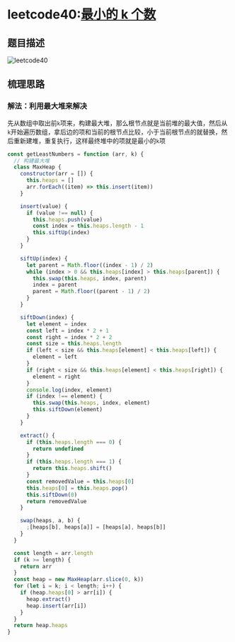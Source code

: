 # leetcode40:[最小的 k 个数](https://leetcode-cn.com/problems/zui-xiao-de-kge-shu-lcof/)

## 题目描述

![leetcode40](https://blog-1256985533.cos.ap-nanjing.myqcloud.com/img/面试题40_getLeastNumbers.png)

## 梳理思路

### 解法：利用最大堆来解决

先从数组中取出前`k`项来，构建最大堆，那么根节点就是当前堆的最大值，然后从`k`开始遍历数组，拿后边的项和当前的根节点比较，小于当前根节点的就替换，然后重新建堆，重复执行，这样最终堆中的项就是最小的`k`项

```javascript
const getLeastNumbers = function (arr, k) {
  // 构建最大堆
  class MaxHeap {
    constructor(arr = []) {
      this.heaps = []
      arr.forEach((item) => this.insert(item))
    }

    insert(value) {
      if (value !== null) {
        this.heaps.push(value)
        const index = this.heaps.length - 1
        this.siftUp(index)
      }
    }

    siftUp(index) {
      let parent = Math.floor((index - 1) / 2)
      while (index > 0 && this.heaps[index] > this.heaps[parent]) {
        this.swap(this.heaps, index, parent)
        index = parent
        parent = Math.floor((parent - 1) / 2)
      }
    }

    siftDown(index) {
      let element = index
      const left = index * 2 + 1
      const right = index * 2 + 2
      const size = this.heaps.length
      if (left < size && this.heaps[element] < this.heaps[left]) {
        element = left
      }
      if (right < size && this.heaps[element] < this.heaps[right]) {
        element = right
      }
      console.log(index, element)
      if (index !== element) {
        this.swap(this.heaps, index, element)
        this.siftDown(element)
      }
    }

    extract() {
      if (this.heaps.length === 0) {
        return undefined
      }
      if (this.heaps.length === 1) {
        return this.heaps.shift()
      }
      const removedValue = this.heaps[0]
      this.heaps[0] = this.heaps.pop()
      this.siftDown(0)
      return removedValue
    }

    swap(heaps, a, b) {
      ;[heaps[b], heaps[a]] = [heaps[a], heaps[b]]
    }
  }

  const length = arr.length
  if (k >= length) {
    return arr
  }
  const heap = new MaxHeap(arr.slice(0, k))
  for (let i = k; i < length; i++) {
    if (heap.heaps[0] > arr[i]) {
      heap.extract()
      heap.insert(arr[i])
    }
  }
  return heap.heaps
}
```
